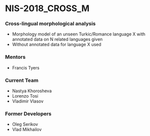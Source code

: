 # NIS-2018_CROSS_M

### Cross-lingual morphological analysis

* Morphology model of an unseen Turkic/Romance language X with annotated data on N related languages given
* Without annotated data for language X used

### Mentors

* Francis Tyers

### Current Team

* Nastya Khorosheva
* Lorenzo Tosi
* Vladimir Vlasov

### Former Developers

* Oleg Serikov
* Vlad Mikhailov